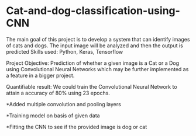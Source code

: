 # Cat-and-dog-classification-using-CNN
The main goal of this project is to develop a system that can identify images of cats and dogs. The input image will be analyzed and then the output is predicted
Skills used: Python, Keras, Tensorflow

Project Objective: Prediction of whether a given image is a Cat or a Dog using Convolutional Neural Networks which may be further implemented as a feature in a bigger project.

Quantifiable result: We could train the Convolutional Neural Network to attain a accuracy of 80% using 23 epochs.

  *Added multiple convolution and pooling layers
  
  *Training model on basis of given data
  
  *Fitting the CNN to see if the provided image is dog or cat
